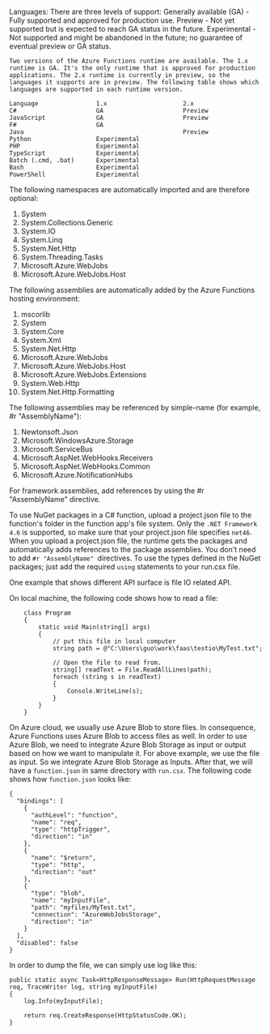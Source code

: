 Languages:
    There are three levels of support:
        Generally available (GA) - Fully supported and approved for production use.
        Preview - Not yet supported but is expected to reach GA status in the future.
        Experimental - Not supported and might be abandoned in the future; no guarantee of eventual preview or GA status.

    Two versions of the Azure Functions runtime are available. The 1.x runtime is GA. It's the only runtime that is approved for production applications. The 2.x runtime is currently in preview, so the languages it supports are in preview. The following table shows which languages are supported in each runtime version.

    Language                1.x                     2.x
    C#                      GA                      Preview
    JavaScript              GA                      Preview
    F#                      GA	
    Java                                            Preview
    Python	                Experimental	
    PHP                     Experimental	
    TypeScript              Experimental	
    Batch (.cmd, .bat)      Experimental	
    Bash	                Experimental	
    PowerShell              Experimental


The following namespaces are automatically imported and are therefore optional:
1. System
2. System.Collections.Generic
3. System.IO
4. System.Linq
5. System.Net.Http
6. System.Threading.Tasks
7. Microsoft.Azure.WebJobs
8. Microsoft.Azure.WebJobs.Host


The following assemblies are automatically added by the Azure Functions hosting environment:
1. mscorlib
2. System
3. System.Core
4. System.Xml
5. System.Net.Http
6. Microsoft.Azure.WebJobs
7. Microsoft.Azure.WebJobs.Host
8. Microsoft.Azure.WebJobs.Extensions
9. System.Web.Http
10. System.Net.Http.Formatting


The following assemblies may be referenced by simple-name (for example, #r "AssemblyName"):
1. Newtonsoft.Json
2. Microsoft.WindowsAzure.Storage
3. Microsoft.ServiceBus
4. Microsoft.AspNet.WebHooks.Receivers
5. Microsoft.AspNet.WebHooks.Common
6. Microsoft.Azure.NotificationHubs

For framework assemblies, add references by using the #r "AssemblyName" directive.


To use NuGet packages in a C# function, upload a project.json file to the function's folder in the function app's file system. Only the `.NET Framework 4.6` is supported, so make sure that your project.json file specifies `net46`. When you upload a project.json file, the runtime gets the packages and automatically adds references to the package assemblies. You don't need to add `#r "AssemblyName" `directives. To use the types defined in the NuGet packages; just add the required `using` statements to your run.csx file.


One example that shows different API surface is file IO related API.

On local machine, the following code shows how to read a file:
```
    class Program
    {
        static void Main(string[] args)
        {
            // put this file in local computer
            string path = @"C:\Users\guo\work\faas\testio\MyTest.txt";

            // Open the file to read from.
            string[] readText = File.ReadAllLines(path);
            foreach (string s in readText)
            {
                Console.WriteLine(s);
            }
        }
    }
```

On Azure cloud, we usually use Azure Blob to store files. In consequence, Azure Functions uses Azure Blob to access files as well. In order to use Azure Blob, we need to integrate Azure Blob Storage as input or output based on how we want to manipulate it. For above example, we use the file as input. So we integrate Azure Blob Storage as Inputs. After that, we will have a `function.json` in same directory with `run.csx`. The following code shows how `function.json` looks like:

```
{
  "bindings": [
    {
      "authLevel": "function",
      "name": "req",
      "type": "httpTrigger",
      "direction": "in"
    },
    {
      "name": "$return",
      "type": "http",
      "direction": "out"
    },
    {
      "type": "blob",
      "name": "myInputFile",
      "path": "myfiles/MyTest.txt",
      "connection": "AzureWebJobsStorage",
      "direction": "in"
    }
  ],
  "disabled": false
}
```

In order to dump the file, we can simply use log like this:
```
public static async Task<HttpResponseMessage> Run(HttpRequestMessage req, TraceWriter log, string myInputFile)
{
    log.Info(myInputFile);

    return req.CreateResponse(HttpStatusCode.OK);
}
```
